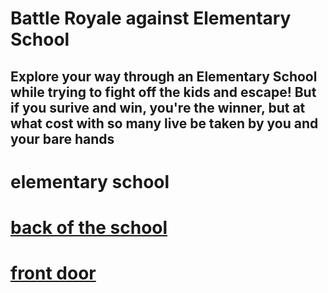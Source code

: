 # Battle Royale against Elementary School
## Explore your way through an Elementary School while trying to fight off the kids and escape! But if you surive and win, you're the winner, but at what cost with so many live be taken by you and your bare hands

# elementary school


# [back of the school](../back-door)

# [front door](../cafetaria)